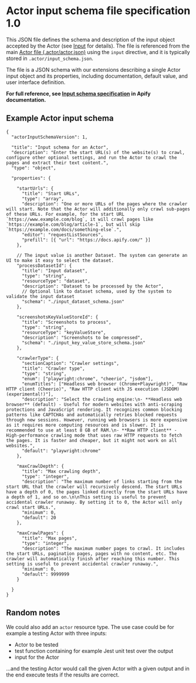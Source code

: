 # Actor input schema file specification 1.0

This JSON file defines the schema and description of the input object accepted by the
Actor (see [Input](../README.md#input) for details).
The file is referenced from the main [Actor file (.actor/actor.json)](ACTOR_FILE.md) using the `input` directive,
and it is typically stored in `.actor/input_schema.json`.

The file is a JSON schema with our extensions describing a single Actor input object
and its properties, including documentation, default value, and user interface definition.

**For full reference, see [Input schema specification](https://docs.apify.com/platform/actors/development/actor-definition/input-schema/specification/v1) in Apify documentation.**

<!-- TODO: Move the full specs including JSON meta schema to this repo -->

## Example Actor input schema

```jsonc
{
  "actorInputSchemaVersion": 1,

  "title": "Input schema for an Actor",
  "description": "Enter the start URL(s) of the website(s) to crawl, configure other optional settings, and run the Actor to crawl the pages and extract their text content.",
  "type": "object",
    
  "properties": {

    "startUrls": {
      "title": "Start URLs",
      "type": "array",
      "description": "One or more URLs of the pages where the crawler will start. Note that the Actor will additionally only crawl sub-pages of these URLs. For example, for the start URL `https://www.example.com/blog`, it will crawl pages like `https://example.com/blog/article-1`, but will skip `https://example.com/docs/something-else`.",
      "editor": "requestListSources",
      "prefill": [{ "url": "https://docs.apify.com/" }]
    },

    // The input value is another Dataset. The system can generate an UI to make it easy to select the dataset.
    "processDatasetId": {
      "title": "Input dataset",
      "type": "string",
      "resourceType": "dataset",
      "description": "Dataset to be processed by the Actor",
      // Optional link to dataset schema, used by the system to validate the input dataset
      "schema": "./input_dataset_schema.json"
    },
    
    "screenshotsKeyValueStoreId": {
      "title": "Screenshots to process",
      "type": "string",
      "resourceType": "keyValueStore",
      "description": "Screenshots to be compressed",
      "schema": "./input_key_value_store_schema.json"
    },
  
    "crawlerType": {
      "sectionCaption": "Crawler settings",
      "title": "Crawler type",
      "type": "string",
      "enum": ["playwright:chrome", "cheerio", "jsdom"],
      "enumTitles": ["Headless web browser (Chrome+Playwright)", "Raw HTTP client (Cheerio)", "Raw HTTP client with JS execution (JSDOM) (experimental!)"],
      "description": "Select the crawling engine:\n- **Headless web browser** (default) - Useful for modern websites with anti-scraping protections and JavaScript rendering. It recognizes common blocking patterns like CAPTCHAs and automatically retries blocked requests through new sessions. However, running web browsers is more expensive as it requires more computing resources and is slower. It is recommended to use at least 8 GB of RAM.\n- **Raw HTTP client** - High-performance crawling mode that uses raw HTTP requests to fetch the pages. It is faster and cheaper, but it might not work on all websites.",
      "default": "playwright:chrome"
    },

    "maxCrawlDepth": {
      "title": "Max crawling depth",
      "type": "integer",
      "description": "The maximum number of links starting from the start URL that the crawler will recursively descend. The start URLs have a depth of 0, the pages linked directly from the start URLs have a depth of 1, and so on.\n\nThis setting is useful to prevent accidental crawler runaway. By setting it to 0, the Actor will only crawl start URLs.",
      "minimum": 0,
      "default": 20
    },
    
    "maxCrawlPages": {
      "title": "Max pages",
      "type": "integer",
      "description": "The maximum number pages to crawl. It includes the start URLs, pagination pages, pages with no content, etc. The crawler will automatically finish after reaching this number. This setting is useful to prevent accidental crawler runaway.",
      "minimum": 0,
      "default": 9999999
    }
     
  }
}
```

## Random notes


We could also add an `actor` resource type. The use case could be for example a testing Actor with three inputs:
- Actor to be tested
- test function containing for example Jest unit test over the output
- input for the Actor

...and the testing Actor would call the given Actor with a given output and in the end execute tests if the results are correct.

